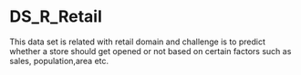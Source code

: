 # DS_R_Retail
This data set is related with retail domain and challenge is to predict whether a store should get opened or not based on certain factors such as sales, population,area etc.
